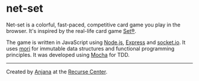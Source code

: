 # net-set

Net-set is a colorful, fast-paced, competitive card game you play in the browser. It's inspired by the real-life card game [Set®](https://en.wikipedia.org/wiki/Set_(game)).

The game is written in JavaScript using [Node.js](https://nodejs.org/), [Express](http://expressjs.com/) and [socket.io](http://socket.io/). It uses [mori](http://swannodette.github.io/mori/) for immutable data structures and functional programming principles.  It was developed using [Mocha](https://mochajs.org) for TDD.

---
Created by [Anjana](https://github.com/vakila) at the [Recurse Center](http://www.recurse.com).
